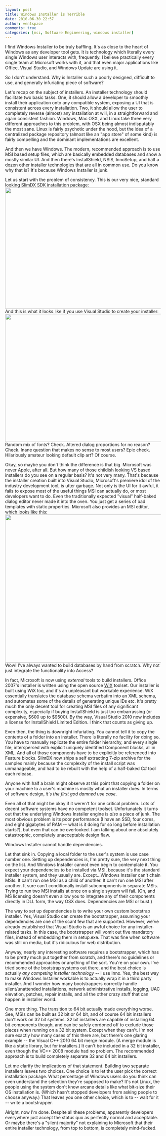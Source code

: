 ```yaml
---
layout: post
title: Windows Installer is Terrible
date: 2010-06-30 22:57
author: ventspace
comments: true
categories: [msi, Software Engineering, windows installer]
---
```

I find Windows Installer to be truly baffling. It's as close to the heart of Windows as any developer tool gets. It is technology which literally every single Windows user interacts with, frequently. I believe practically every single team at Microsoft works with it, and that even major applications like Office, Visual Studio, and Windows Update are using it.

So I don't understand. Why is Installer such a poorly designed, difficult to use, and generally infuriating piece of software?

Let's recap on the subject of installers. An installer technology should facilitate two basic tasks. One, it should allow a developer to smoothly install their application onto any compatible system, exposing a UI that is consistent across every installation. Two, it should allow the user to completely reverse (almost) any installation at will, in a straightforward and again consistent fashion. Windows, Mac OSX, and Linux take three very different approaches to this problem, with OSX being almost indisputably the most sane. Linux is fairly psychotic under the hood, but the idea of a centralized package repository (almost like an "app store" of some kind) is fairly compelling and the dominant implementations are excellent.

And then we have Windows. The modern, recommended approach is to use MSI based setup files, which are basically embedded databases and show a mostly similar UI. And then there's InstallShield, NSIS, InnoSetup, and half a dozen other installer technologies that are all in common use. Do you know why that is? It's because Windows Installer is junk.

Let us start with the problem of consistency. This is our very nice, standard looking SlimDX SDK installation package:
<img src="http://ventspace.files.wordpress.com/2010/06/slimdx-installer.png" alt="" title="SlimDX Installer" width="505" height="392" class="alignnone size-full wp-image-606" />
And this is what it looks like if you use Visual Studio to create your installer:
<img src="http://ventspace.files.wordpress.com/2010/06/vs-installer.png" alt="" title="VS Installer" width="509" height="414" class="alignnone size-full wp-image-609" />
Random mix of fonts? Check. Altered dialog proportions for no reason? Check. Inane question that makes no sense to most users? Epic check. Hilariously amateur looking default clip art? Of course.

Okay, so maybe you don't think the difference is that big. Microsoft was never Apple, after all. But how many of those childish looking VS based installers do you see on a regular basis? It's not very many. That's because the installer creation built into Visual Studio, Microsoft's premiere idol of the industry development tool, is utter garbage. Not only is the UI for it awful, it fails to expose most of the useful things MSI can actually do, or most developers want to do. Even the traditionally expected "visual" half-baked dialog editor never made it into the oven. You just get a series of bad templates with static properties. Microsoft also provides an MSI editor, which looks like this:
<img src="http://ventspace.files.wordpress.com/2010/06/orca-msi.png" alt="" title="Orca MSI editor" width="692" height="479" class="alignnone size-full wp-image-624" />
Wow! I've always wanted to build databases by hand from scratch. Why not just integrate the functionality into Access?

In fact, Microsoft is now using <i>external</i> tools to build installers. Office 2007's installer is written using the open source <a href="http://wix.sourceforge.net/">WiX</a> toolset. Our installer is built using WiX too, and it's an unpleasant but workable experience. WiX essentially translates the database schema verbatim into an XML schema, and automates some of the details of generating unique IDs etc. It's pretty much the only decent tool for creating MSI files of any significant complexity, especially if buying InstallShield is just too embarrassing (or expensive, $600 up to $9500). By the way, Visual Studio 2010 now includes a license for InstallShield Limited Edition. I think that counts as giving up.

Even then, the thing is downright infuriating. You cannot tell it to copy the contents of a folder into an installer. There is literally no facility for doing so. You have to manually replicate the entire folder hierarchy, and every single file, interspersed with explicit uniquely identified Component blocks, all in XML. And all of those components have to be explicitly be referenced into Feature blocks. SlimDX now ships a self extracting 7-zip archive for the samples mainly because the complexity of the install script was unmanageable, and had to be rebuilt with the help of a half-baked C# tool each release.

Anyone with half a brain might observe at this point that copying a folder on your machine to a user's machine is mostly what an installer does. In terms of software design, <i>it's the first god damned use case</i>.

Even all of that might be okay if it weren't for one critical problem. Lots of decent software systems have no competent toolset. Unfortunately it turns out that the underlying Windows Installer engine is <i>also</i> a piece of junk. The most obvious problem is its poor performance (I have an SSD, four cores, and eight gigabytes of RAM -- what is it doing for so long before installation starts?), but even that can be overlooked. I am talking about one absolutely catastrophic, completely unacceptable design flaw. 

Windows Installer cannot handle dependencies.

Let that sink in. Copying a local folder to the user's system is use case number one. Setting up dependencies is, I'm pretty sure, the very next thing on the list. And Windows Installer cannot even begin to contemplate it. You expect your dependencies to be installed via MSI, because it's the standard installer system, and they usually are. Except...Windows Installer can't chain MSIs. It can't run one MSI as a child of another. It can't run one MSI after another. It sure can't conditionally install subcomponents in separate MSIs. Trying to run two MSI installs at once on a single system will fail. (Oh, and MS licensing doesn't even allow you to integrate any of their components directly in DLL form, the way OSX does. Dependencies are MSI or bust.)

The way to set up dependencies is to write your own custom bootstrap installer. Yes, Visual Studio can create the bootstrapper, assuming your dependencies are one of the scant few that are supported. However, we've already established that Visual Studio is an awful choice for any installer-related tasks. In this case, the bootstrapper will vomit out five mandatory files, instead of embedding them in setup.exe. That was fine when software was still on media, but it's ridiculous for web distribution.

Anyway, nearly any interesting software requires a bootstrapper, which has to be pretty much put together from scratch, and there's no guidelines or recommended approaches or anything of the sort. You're on your own. I've tried some of the bootstrap systems out there, and the best choice is actually <i>any competing installer technology</i> -- I use Inno. Yes, the best way to make Windows Installer workable is to actually wrap it in a third party installer. And I wonder how many bootstrappers correctly handle silent/unattended installations, network administrative installs, logging, UAC elevation, patches, repair installs, and all the other crazy stuff that can happen in installer world.

One more thing. The transition to 64 bit actually made everything worse. See, MSIs can be built as 32 bit or 64 bit, and of course 64 bit installers don't work on 32 bit systems. 32 bit installers are capable of installing 64 bit components though, and can be safely cordoned off to exclude those pieces when running on a 32 bit system. Except when they can't. I'm not sure exactly how many cases of this there are, but there's one glaring example -- the Visual C++ 2010 64 bit merge module. (A merge module is like a static library, but for installers.) It can't be included in a 32 bit installer, even though the VC++ 2008 module had no problem. The recommended approach is to build completely separate 32 and 64 bit installers.

Let me clarify the implications of that statement. Building two separate installers leaves two choices. One choice is to let the user pick the correct installation package. What percentage of Windows users do you think can even understand the selection they're supposed to make? It's not Linux, the people using the system don't know arcane details like what bit-size their OS installation is. (Which hasn't stopped developers from asking people to choose anyway.) That leaves you one other choice, which is to -- wait for it -- write a bootstrapper.

Alright, now I'm done. Despite all these problems, apparently developers everywhere just accept the status quo as perfectly normal and acceptable. Or maybe there's a "silent majority" not explaining to Microsoft that their entire installer technology, from top to bottom, is completely mind-fucked.
